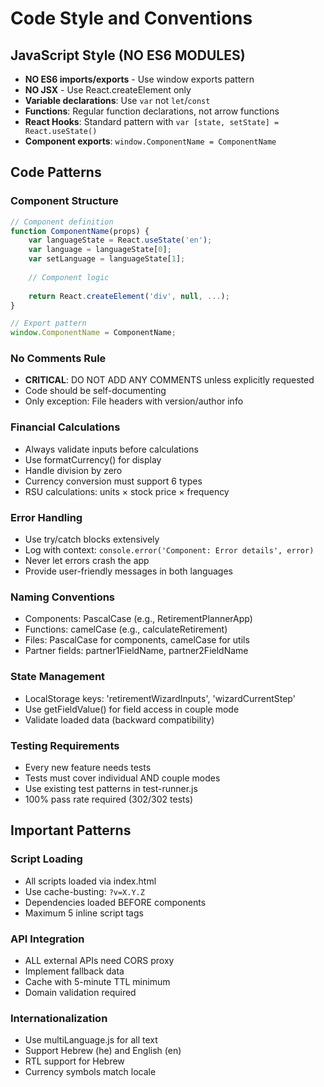 # Code Style and Conventions

## JavaScript Style (NO ES6 MODULES)
- **NO ES6 imports/exports** - Use window exports pattern
- **NO JSX** - Use React.createElement only
- **Variable declarations**: Use `var` not `let`/`const` 
- **Functions**: Regular function declarations, not arrow functions
- **React Hooks**: Standard pattern with `var [state, setState] = React.useState()`
- **Component exports**: `window.ComponentName = ComponentName`

## Code Patterns

### Component Structure
```javascript
// Component definition
function ComponentName(props) {
    var languageState = React.useState('en');
    var language = languageState[0];
    var setLanguage = languageState[1];
    
    // Component logic
    
    return React.createElement('div', null, ...);
}

// Export pattern
window.ComponentName = ComponentName;
```

### No Comments Rule
- **CRITICAL**: DO NOT ADD ANY COMMENTS unless explicitly requested
- Code should be self-documenting
- Only exception: File headers with version/author info

### Financial Calculations
- Always validate inputs before calculations
- Use formatCurrency() for display
- Handle division by zero
- Currency conversion must support 6 types
- RSU calculations: units × stock price × frequency

### Error Handling
- Use try/catch blocks extensively
- Log with context: `console.error('Component: Error details', error)`
- Never let errors crash the app
- Provide user-friendly messages in both languages

### Naming Conventions
- Components: PascalCase (e.g., RetirementPlannerApp)
- Functions: camelCase (e.g., calculateRetirement)
- Files: PascalCase for components, camelCase for utils
- Partner fields: partner1FieldName, partner2FieldName

### State Management
- LocalStorage keys: 'retirementWizardInputs', 'wizardCurrentStep'
- Use getFieldValue() for field access in couple mode
- Validate loaded data (backward compatibility)

### Testing Requirements
- Every new feature needs tests
- Tests must cover individual AND couple modes
- Use existing test patterns in test-runner.js
- 100% pass rate required (302/302 tests)

## Important Patterns

### Script Loading
- All scripts loaded via index.html
- Use cache-busting: `?v=X.Y.Z`
- Dependencies loaded BEFORE components
- Maximum 5 inline script tags

### API Integration
- ALL external APIs need CORS proxy
- Implement fallback data
- Cache with 5-minute TTL minimum
- Domain validation required

### Internationalization
- Use multiLanguage.js for all text
- Support Hebrew (he) and English (en)
- RTL support for Hebrew
- Currency symbols match locale